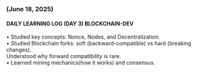 ### (June 18, 2025)  
#### DAILY LEARNING LOG (DAY 3) BLOCKCHAIN-DEV  
• Studied key concepts: Nonce, Nodes, and Decentralization.  
• Studied Blockchain forks: soft (backward-compatible) vs hard (breaking changes).  
  Understood why forward compatibility is rare.  
• Learned mining mechanics(how it works) and consensus.